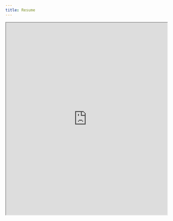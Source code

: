 ```yaml
---
title: Resume
---
```


<iframe src="https://drive.google.com/file/d/1_uc4Sb5UJMEoG_XmnePJu13XqBFt1Ygv/preview" width="100%" height="600px"></iframe>